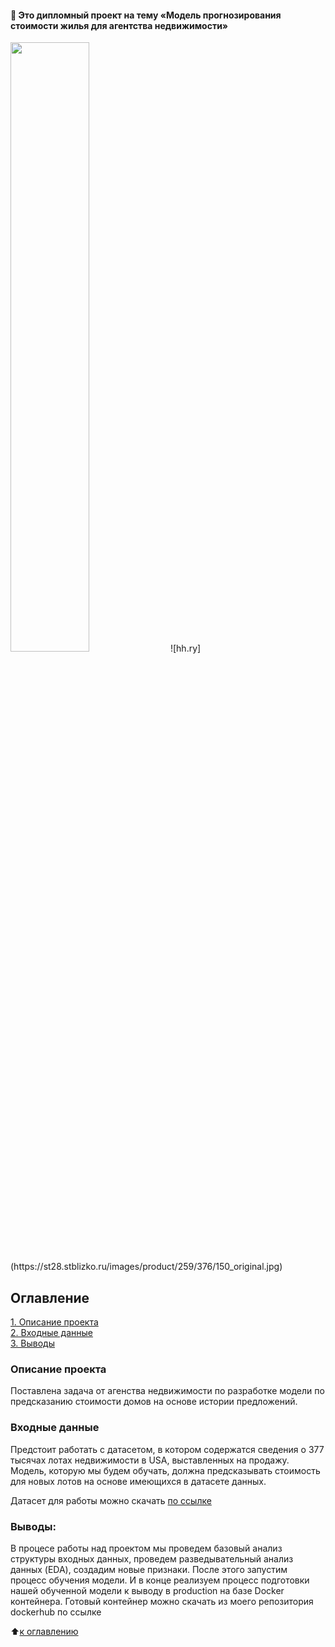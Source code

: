 #### :briefcase: Это дипломный проект на тему «Модель прогнозирования стоимости жилья для агентства недвижимости»
<img src="https://st28.stblizko.ru/images/product/259/376/150_original.jpg" width=50% height=50%>
![hh.ry](https://st28.stblizko.ru/images/product/259/376/150_original.jpg)

## Оглавление  
[1. Описание проекта](#Описание-проекта)  
[2. Входные данные](#Входные-данные)   
[3. Выводы](#Выводы) 

### Описание проекта
Поставлена задача от агенства недвижимости по разработке модели по предсказанию стоимости домов на основе истории предложений.

### Входные данные
Предстоит работать с датасетом, в котором содержатся сведения о 377 тысячах лотах недвижимости в USA, выставленных на продажу. Модель, которую мы будем обучать, должна предсказывать стоимость для новых лотов на основе имеющихся в датасете данных.

Датасет для работы можно скачать [по ссылке](https://drive.google.com/file/d/11-ZNNIdcQ7TbT8Y0nsQ3Q0eiYQP__NIW/view?usp=share_link)

### Выводы:
В процесе работы над проектом мы проведем базовый анализ структуры входных данных, проведем разведывательный анализ данных (EDA), создадим новые признаки. После этого запустим процесс обучения модели. И в конце реализуем процесс подготовки нашей обученной модели к выводу в production на базе Docker контейнера. Готовый контейнер можно скачать из моего репозитория dockerhub по ссылке

:arrow_up:[к оглавлению](#Оглавление)
